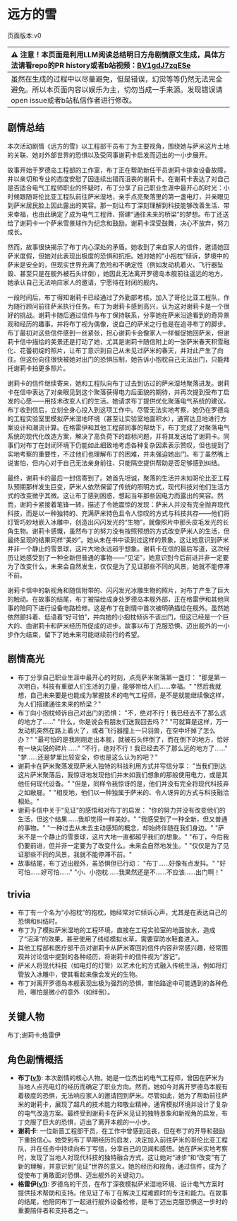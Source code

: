 # 远方的雪
页面版本:v0
 

| :warning: 注意！本页面是利用LLM阅读总结明日方舟剧情原文生成，具体方法请看repo的PR history或者b站视频：[BV1gdJ7zqESe](https://www.bilibili.com/video/BV1gdJ7zqESe/)         |
|:----------------------------|
| 虽然在生成的过程中以尽量避免，但是错误，幻觉等等仍然无法完全避免。所以本页面内容以娱乐为主，切勿当成一手来源。发现错误请open issue或者b站私信作者进行修改。|



## 剧情总结
本次活动剧情《远方的雪》以工程部干员布丁为主要视角，围绕她与萨米这片土地的关联、她对外部世界的恐惧以及受同事谢莉卡启发而迈出的一小步展开。

故事开始于罗德岛工程部的工作室，布丁正在帮助新任干员谢莉卡排查设备故障，并以亲切和专业的态度安慰了因连续出错而沮丧的谢莉卡。在谢莉卡表达了对自己是否适合电气工程师职业的怀疑时，布丁分享了自己职业生涯中最开心的时光：小时候跟随哥伦比亚工程队前往萨米湿地，亲手点亮聚落里的第一盏电灯，并亲眼见到萨米居民脸上因此露出的笑容。那一刻让布丁深刻理解到科技能够改善生活、带来幸福，也由此确定了成为电气工程师、搭建“通往未来的桥梁”的梦想。布丁还送给了谢莉卡一个萨米雪景球作为纪念和鼓励。谢莉卡深受鼓舞，决心不放弃，努力成长。

然而，故事很快揭示了布丁内心深处的矛盾。她收到了来自家人的信件，邀请她回萨米度假，但她对此表现出极度的恐惧和抗拒。她对她的“小抱枕”倾诉，梦境中的萨米是安全的，但现实世界充满了危险和不确定性（例如发动机着火、飞行器坠毁、甚至只是在舰外被石头绊倒），她因此无法离开罗德岛本舰前往遥远的地方。她承认自己无法响应家人的邀请，宁愿待在封闭的舰内。

一段时间后，布丁得知谢莉卡已经通过了外勤部考核，加入了哥伦比亚工程队，作为随行顾问前往萨米执行任务。布丁为谢莉卡感到高兴，认为这对谢莉卡是一个很好的挑战。谢莉卡随后通过信件与布丁保持联系，分享她在萨米沿途看到的奇异景观和经历的趣事，并将布丁视为偶像，说自己的萨米之行也是在追寻布丁的脚步。布丁最初对这些信件感到一丝紧张，担心谢莉卡会像家人一样催促她回萨米，但谢莉卡信中描绘的美景还是打动了她，尤其是谢莉卡随信附上的一张萨米春天积雪融化、花蕾初绽的照片，让布丁意识到自己从未见过萨米的春天，并对此产生了向往。但这份向往很快被她对出门的恐惧压制，她告诉小抱枕自己无法出门，只能拜托谢莉卡拍更多照片。

谢莉卡的信件继续寄来，她和工程队向布丁过去到访过的萨米湿地聚落进发。谢莉卡在信中表达了对亲眼见到这个聚落获得电力后面貌的期待，并再次提到受布丁启发的心愿——用技术改变人们的生活。她请求布丁提供优化聚落电气系统的建议。布丁收到信后，立刻全身心投入到这项工作中。尽管无法实地考察，她仍在罗德岛的工程实验室里模拟萨米湿地环境（甚至让实验室地面积水），通宵达旦地进行方案设计和潮流计算。在格雷伊和其他工程部同事的帮助下，布丁完成了对聚落电气系统的现代化改造方案，解决了高负荷下的超标问题，并将其发送给了谢莉卡。同事们对布丁在封闭环境下仍能如此细致地考虑各种复杂因素表示赞叹，但也提到了实地考察的重要性，不过他们也理解布丁的困难，并未强迫她出门。布丁虽然嘴上说害怕，但内心对于自己无法亲身前往、只能隔空提供帮助是否足够感到纠结。

最终，谢莉卡的最后一封信寄到了。她首先坦诚，聚落的生活并未如哥伦比亚工程队预期那样发生巨变，萨米人依然保留了传统的照明方式，现代科技对他们生活方式的改变微乎其微。这让布丁感到困惑，想起当年那些因电力而露出的笑容。然而，谢莉卡紧接着笔锋一转，描述了令她震惊的发现：萨米人并没有完全抛弃现代科技，而是以一种独特的、充满萨米特色且令人惊叹的方式与科技共存——他们将灯管巧妙地嵌入冰雕中，创造出闪闪发光的“生物”，就像照片中那头皮毛发光的长角生物。谢莉卡感慨，虽然布丁的努力没有按照预想的方式改变萨米人的生活，但最终呈现的结果同样“美妙”。她从未在书中读到过这样的景象，这让她意识到萨米并非一个静止的雪景球，这片大地永远超乎想象。谢莉卡在信的最后写道，这次经历让她感受到了一种全新但普通的事物——“见证”，她意识到今后前进并非一定要为了改变什么，未来会自然发生，仅仅是为了见证那些不同的风景，她就不能停滞不前。

谢莉卡信中的新视角和随信附带的、闪闪发光冰雕生物的照片，对布丁产生了巨大的触动。在故事的结尾，布丁被描绘成身处罗德岛本舰外部，正在格雷伊和其他同事的陪同下进行设备电路检修。这是布丁在剧情中首次被明确描绘在舰外。虽然她依然颤抖着、低语着“好可怕”，并向她的小抱枕倾诉不该出门，但这已经是一个巨大的、由谢莉卡和萨米经历所促成的进步。故事以布丁克服恐惧、迈出舰外的一小步作为结束，留下了她未来可能继续前行的希望。
## 剧情高光
*   布丁分享自己职业生涯中最开心的时刻，点亮萨米聚落第一盏灯：
    "那是第一次明白，科技有重塑人们生活的力量，能够带给人们......幸福。"
    "然后我就想，自己未来要是也能成为掌握技术的电气工程师，是不是就能继续像这样，为人们搭建通往未来的桥梁？"
*   布丁向小抱枕倾诉自己对出门的恐惧：
    "不，绝对不行！我已经去不了那么远的地方了......"
    "什么，你是说会有朋友们送我回去吗？"
    "可就算是这样，万一发动机突然在路上着火了，或者飞行器撞上一只羽兽，在空中坏掉了怎么办？"
    "最可怕的是我刚刚走出本舰，就被石头绊倒了，而在倒下的地方，恰好有一块尖锐的碎片......"
    "不行，绝对不行！我已经去不了那么远的地方了......"
    "梦......还是梦里比较安全，你也是这么认为的吧？"
*   谢莉卡在萨米聚落发现萨米人独特的科技利用方式并写信分享：
    "当我们到达这片萨米聚落后，我惊讶地发现他们并未如我们想象的那般使用电力，或是其他任何现代设备。"
    "但是，同样令我惊讶的是，他们并没有完全将现代科技弃之如敝屣。"
    "相反地，他们以一种独属于萨米的、令人讶异的方式与科技融洽相处。"
*   谢莉卡信中关于“见证”的感悟和对布丁的启发：
    "你的努力并没有改变他们的生活，但这个结果......我却觉得一样美妙。"
    "我感受到了一种全新，但又普通的事物。"
    "一种过去从未去主动感知的概念，却始终伴随在我们身边。"
    "萨米不是一个静止的雪景球，这片大地一直都超乎我们的想象。"
    "布丁，今后我仍要前进，但并非一定要为了改变什么。未来会自然地发生。"
    "仅仅是为了见证那些不同的风景，我就不能停滞不前。"
*   故事结尾，布丁迈出舰外，虽恐惧但已行动：
    "布丁......好像有点发抖。"
    "好可怕......好可怕......"
    "小、小抱枕......我果然还是不......不应该......出门啊！"
## trivia
*   布丁有一个名为“小抱枕”的抱枕，她经常对它倾诉心声，尤其是在表达自己的恐惧和纠结时。
*   布丁为了模拟萨米湿地的工程环境，直接在工程实验室的地面放水，造成了“沼泽”的效果，甚至使用了线缆模拟水草，需要穿防水鞋套进入。
*   其他工程部和医疗部干员对谢莉卡从萨米寄回的信件内容非常感兴趣，经常围观并讨论信中提到的各种经历，将谢莉卡的信件视为“游记”。
*   萨米人将现代科技（如电灯的灯管）以艺术化的方式融入传统生活，例如将灯管放入冰雕中，使其看起来像会发光的生物。
*   布丁对离开罗德岛本舰表现出极为强烈的恐惧，害怕路途中可能遇到的各种危险，哪怕是微小的意外（如绊倒）。
## 关键人物
布丁;谢莉卡;格雷伊
## 角色剧情概括
-   **布丁([v1](../chars/char_4004_pudd.md))**: 本次剧情的核心人物。她是一位杰出的电气工程师，曾因在萨米为当地人点亮电灯的经历而确定了职业方向。然而，她如今对离开罗德岛本舰有着极度的恐惧，无法响应家人的邀请回到萨米。尽管如此，她为了帮助前往萨米的谢莉卡，展现了超凡的技术能力和敬业精神，通宵模拟环境并设计了复杂的电气改造方案。最终受到谢莉卡在萨米见证的独特景象和新视角的启发，布丁克服了巨大的恐惧，迈出了离开本舰的一小步。
-   **谢莉卡**: 一位新晋工程部干员，在工作中曾感到沮丧，但在布丁的开导和鼓励下重拾信心。她受到布丁早期经历的启发，决定加入前往萨米的哥伦比亚工程队，并在任务中持续向布丁写信，分享自己的见闻和感悟。她在萨米实地考察时，发现了当地人对现代科技的独特融合方式，这让她对“进步”和“改变”有了新的理解，并意识到“见证”世界的意义。她的经历和视角，通过信件，成为了促使布丁勇敢面对恐惧、迈出舰外的关键动力。
-   **格雷伊([v1](../chars/char_253_greyy.md))**: 罗德岛的干员，在布丁深夜模拟萨米湿地环境、设计电气方案时提供技术帮助和支持。他见证了布丁在解决工程难题时的专注和能力。在故事的结尾，他陪同布丁一起进行舰外设备检修，是布丁迈出克服恐惧这一步时的重要陪伴者和支持者之一。